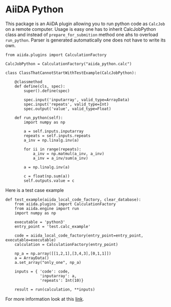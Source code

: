 # AiiDA Python

This package is an AiiDA plugin allowing you to run python code as `CalcJob` on a remote computer. Usage is easy one has to inherit CalcJobPython class and instead of `prepare_for_submition` method one ahs to overload `run_python`. Parser is generated automatically one does not have to write its own.


```from aiida.orm import (Int, Float, Str, List, ArrayData)
from aiida.plugins import CalculationFactory

CalcJobPython = CalculationFactory("aiida_python.calc")

class ClassThatCannotStartWithTestExample(CalcJobPython):

    @classmethod
    def define(cls, spec):
        super().define(spec)

        spec.input('inputarray', valid_type=ArrayData)
        spec.input('repeats', valid_type=Int)
        spec.output('value', valid_type=Float)

    def run_python(self):
        import numpy as np

        a = self.inputs.inputarray
        repeats = self.inputs.repeats
        a_inv = np.linalg.inv(a)

        for ii in range(repeats):
            a_inv = np.matmul(a_inv, a_inv)
            a_inv = a_inv/sum(a_inv)

        a = np.linalg.inv(a)

        c = float(np.sum(a))
        self.outputs.value = c
```
Here is a test case example
```
def test_example(aiida_local_code_factory, clear_database):
    from aiida.plugins import CalculationFactory
    from aiida.engine import run
    import numpy as np

    executable = 'python3'
    entry_point = 'test.calc_example'

    code = aiida_local_code_factory(entry_point=entry_point, executable=executable)
    calculation = CalculationFactory(entry_point)

    np_a = np.array([[1,2,1],[3,4,3],[0,1,1]])
    a = ArrayData()
    a.set_array("only_one", np_a)

    inputs = { 'code': code,
               'inputarray': a,
               'repeats': Int(10)}

    result = run(calculation, **inputs)
```

For more information look at this [link](https://aiida-python.readthedocs.io/en/latest/).
